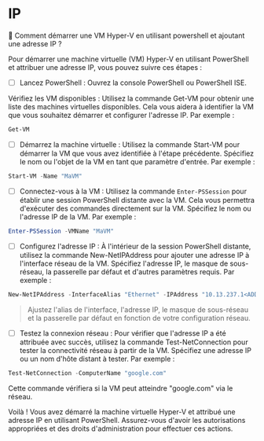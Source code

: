 # IP 


:round_pushpin: Comment démarrer une VM Hyper-V en utilisant powershell et ajoutant une adresse IP ?


Pour démarrer une machine virtuelle (VM) Hyper-V en utilisant PowerShell et attribuer une adresse IP, vous pouvez suivre ces étapes :

- [ ]  Lancez PowerShell : Ouvrez la console PowerShell ou PowerShell ISE.

Vérifiez les VM disponibles : Utilisez la commande Get-VM pour obtenir une liste des machines virtuelles disponibles. Cela vous aidera à identifier la VM que vous souhaitez démarrer et configurer l'adresse IP. Par exemple :

```powershell
Get-VM
```

- [ ] Démarrez la machine virtuelle : Utilisez la commande Start-VM pour démarrer la VM que vous avez identifiée à l'étape précédente. Spécifiez le nom ou l'objet de la VM en tant que paramètre d'entrée. Par exemple :

```powershell
Start-VM -Name "MaVM"
```

- [ ] Connectez-vous à la VM : Utilisez la commande `Enter-PSSession` pour établir une session PowerShell distante avec la VM. Cela vous permettra d'exécuter des commandes directement sur la VM. Spécifiez le nom ou l'adresse IP de la VM. Par exemple :

```powershell
Enter-PSSession -VMName "MaVM"
```

- [ ] Configurez l'adresse IP : À l'intérieur de la session PowerShell distante, utilisez la commande New-NetIPAddress pour ajouter une adresse IP à l'interface réseau de la VM. Spécifiez l'adresse IP, le masque de sous-réseau, la passerelle par défaut et d'autres paramètres requis. Par exemple :

```powershell
New-NetIPAddress -InterfaceAlias "Ethernet" -IPAddress "10.13.237.1<ADDR IP>" -PrefixLength 24 -DefaultGateway "10.13.237.1"
```

> Ajustez l'alias de l'interface, l'adresse IP, le masque de sous-réseau et la passerelle par défaut en fonction de votre configuration réseau.

- [ ] Testez la connexion réseau : Pour vérifier que l'adresse IP a été attribuée avec succès, utilisez la commande Test-NetConnection pour tester la connectivité réseau à partir de la VM. Spécifiez une adresse IP ou un nom d'hôte distant à tester. Par exemple :

```powershell
Test-NetConnection -ComputerName "google.com"
```

Cette commande vérifiera si la VM peut atteindre "google.com" via le réseau.

Voilà ! Vous avez démarré la machine virtuelle Hyper-V et attribué une adresse IP en utilisant PowerShell. Assurez-vous d'avoir les autorisations appropriées et des droits d'administration pour effectuer ces actions.
